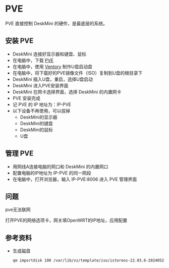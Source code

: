 # PVE

PVE 直接控制 DeskMini 的硬件，是最底层的系统。

## 安装 PVE

- DeskMini 连接好显示器和键盘、鼠标
- 在电脑中，下载 [PVE](https://www.proxmox.com/en/downloads)
- 在电脑中，使用 [Ventory](https://www.ventoy.net/cn/index.html) 制作U盘启动盘
- 在电脑中，将下载好的PVE镜像文件（ISO）复制到U盘的根目录下
- DeskMini 插入U盘，重启，选择U盘启动
- DeskMini 进入PVE安装界面
- DeskMini 在网卡选择界面，选择 DeskMini 的内置网卡
- PVE 安装完成
- 记 PVE 的 IP 地址为：IP-PVE
- 以下设备不再使用，可以拔掉
  - DeskMini的显示器
  - DeskMini的键盘
  - DeskMini的鼠标
  - U盘

## 管理 PVE

- 用网线A连接电脑的网口和 DeskMini 的内置网口
- 配置电脑的IP地址为 IP-PVE 的同一网段
- 在电脑中，打开浏览器，输入 IP-PVE:8006 进入 PVE 管理界面

## 问题

pve无法联网

打开PVE的网络选项卡，网关填OpenWRT的IP地址，应用配置

## 参考资料

- 生成磁盘

  ```bash
  qm importdisk 100 /var/lib/vz/template/iso/istoreos-22.03.6-2024052410-x86-64-squashfs-combined.img local-lvm
  ```
